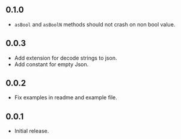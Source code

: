 ## 0.1.0

- `asBool` and `asBoolN` methods should not crash on non bool value.

## 0.0.3

- Add extension for decode strings to json.
- Add constant for empty Json.

## 0.0.2

- Fix examples in readme and example file.

## 0.0.1

- Initial release.
